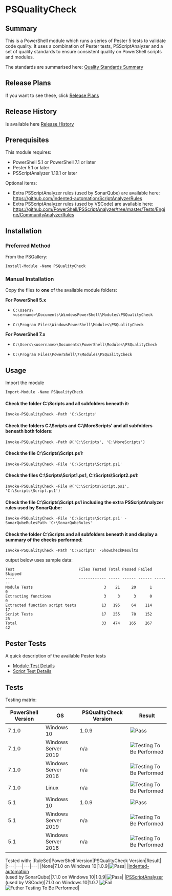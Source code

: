 # PSQualityCheck

## Summary

This is a PowerShell module which runs a series of Pester 5 tests to validate code quality. It uses a combination of Pester tests, PSScriptAnalyzer and a set of quality standards to ensure consistent quality on PowerShell scripts and modules.

The standards are summarised here: [Quality Standards Summary](https://github.com/andrewrdavidson/PSQualityCheck/wiki/Standards)

## Release Plans

If you want to see these, click [Release Plans](https://github.com/andrewrdavidson/PSQualityCheck/wiki/Release-Plan)

## Release History

Is available here [Release History](https://github.com/andrewrdavidson/PSQualityCheck/wiki/Release-History)

## Prerequisites

This module requires:

* PowerShell 5.1 or PowerShell 7.1 or later
* Pester 5.1 or later
* PSScriptAnalyzer 1.19.1 or later

Optional items:

* Extra PSScriptAnalyzer rules (used by SonarQube) are available here:<br/>https://github.com/indented-automation/ScriptAnalyzerRules
* Extra PSScriptAnalyzer rules (used by VSCode) are available here:<br/>https://github.com/PowerShell/PSScriptAnalyzer/tree/master/Tests/Engine/CommunityAnalyzerRules

## Installation

### __Preferred Method__

From the PSGallery:

`Install-Module -Name PSQualityCheck`

### __Manual Installation__

Copy the files to **one** of the available module folders:

__For PowerShell 5.x__

* `C:\Users\<username>\Documents\WindowsPowerShell\Modules\PSQualityCheck`

* `C:\Program Files\WindowsPowerShell\Modules\PSQualityCheck`

__For PowerShell 7.x__

* `C:\Users\<username>\Documents\PowerShell\Modules\PSQualityCheck`

* `C:\Program Files\PowerShell\7\Modules\PSQualityCheck`

## Usage

Import the module

`Import-Module -Name PSQualityCheck`

#### Check the folder C:\Scripts and all subfolders beneath it:

`Invoke-PSQualityCheck -Path 'C:\Scripts'`

#### Check the folders C:\Scripts and C:\MoreScripts' and all subfolders beneath both folders:

`Invoke-PSQualityCheck -Path @('C:\Scripts', 'C:\MoreScripts')`

#### Check the file C:\Scripts\Script.ps1:

`Invoke-PSQualityCheck -File 'C:\Scripts\Script.ps1'`

#### Check the files C:\Scripts\Script1.ps1, C:\Scripts\Script2.ps1:

`Invoke-PSQualityCheck -File @('C:\Scripts\Script.ps1', 'C:\Scripts\Script.ps1')`

#### Check the file C:\Scripts\Script.ps1 including the extra PSScriptAnalyzer rules used by SonarQube:

`Invoke-PSQualityCheck -File 'C:\Scripts\Script.ps1' -SonarQubeRulesPath 'C:\SonarQubeRules'`

#### Check the folder C:\Scripts and all subfolders beneath it and display a summary of the checks performed:

`Invoke-PSQualityCheck -Path 'C:\Scripts' -ShowCheckResults`

output below uses sample data:

    Test                            Files Tested Total Passed Failed Skipped
    ----                            ------------ ----- ------ ------ -------
    Module Tests                               3    21     20      1       0
    Extracting functions                       3     3      3      0       0
    Extracted function script tests           13   195     64    114      17
    Script Tests                              17   255     78    152      25
    Total                                     33   474    165    267      42

## Pester Tests

A quick description of the available Pester tests

* [Module Test Details](https://github.com/andrewrdavidson/PSQualityCheck/wiki/Module-Tests)
* [Script Test Details](https://github.com/andrewrdavidson/PSQualityCheck/wiki/Script-Tests)

## Tests

Testing matrix:

|PowerShell Version|OS|PSQualityCheck Version|Result|
|---|---|---|---|
|7.1.0|Windows 10|1.0.9|![Pass](https://img.shields.io/badge/tests-pass-brightgreen)|
|7.1.0|Windows Server 2019|n/a|![Testing To Be Performed](https://img.shields.io/badge/tests-to%20be%20performed-lightgrey)|
|7.1.0|Windows Server 2016|n/a|![Testing To Be Performed](https://img.shields.io/badge/tests-to%20be%20performed-lightgrey)|
|7.1.0|Linux|n/a|![Testing To Be Performed](https://img.shields.io/badge/tests-to%20be%20performed-lightgrey)|
|5.1|Windows 10|1.0.9|![Pass](https://img.shields.io/badge/tests-pass-brightgreen)|
|5.1|Windows Server 2019|n/a|![Testing To Be Performed](https://img.shields.io/badge/tests-to%20be%20performed-lightgrey)|
|5.1|Windows Server 2016|n/a|![Testing To Be Performed](https://img.shields.io/badge/tests-to%20be%20performed-lightgrey)|

Tested with:
|RuleSet|PowerShell Version|PSQualityCheck Version|Result|
|:---|---|---|---|
|None|7.1.0 on Windows 10|1.0.9|![Pass](https://img.shields.io/badge/tests-pass-brightgreen)|
|[indented-automation](https://github.com/indented-automation/ScriptAnalyzerRules)<br/>(used by SonarQube)|7.1.0 on Windows 10|1.0.9|![Pass](https://img.shields.io/badge/tests-pass-brightgreen)|
|[PSScriptAnalyzer](https://github.com/PowerShell/PSScriptAnalyzer/tree/master/Tests/Engine/CommunityAnalyzerRules)<br/>(used by VSCode)|7.1.0 on Windows 10|1.0.7|![Fail](https://img.shields.io/badge/tests-fail-red)<br/>![Futher Testing To Be Performed](https://img.shields.io/badge/tests-to%20be%20performed-lightgrey)|
